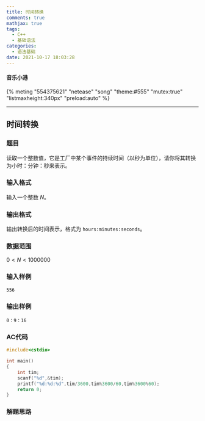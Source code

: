 ```yaml
---
title: 时间转换
comments: true
mathjax: true
tags:
  - C++
  - 基础语法
categories:
  - 语法基础
date: 2021-10-17 18:03:28
---
```

#### 音乐小港
{% meting "554375621" "netease" "song" "theme:#555" "mutex:true" "listmaxheight:340px" "preload:auto" %}

---
##  时间转换

### 题目

读取一个整数值，它是工厂中某个事件的持续时间（以秒为单位），请你将其转换为小时：分钟：秒来表示。

### 输入格式

输入一个整数 $N$。

### 输出格式

输出转换后的时间表示，格式为 `hours:minutes:seconds`。

### 数据范围

$0<N<1000000$

### 输入样例

```
556
```

### 输出样例

```
0：9：16
```

### AC代码

```c++
#include<cstdio>

int main()
{
    int tim;
    scanf("%d",&tim);
    printf("%d:%d:%d",tim/3600,tim%3600/60,tim%3600%60);
    return 0;
}
```

### 解题思路